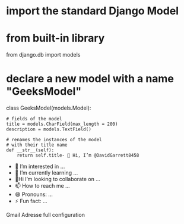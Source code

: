# import the standard Django Model
# from built-in library
from django.db import models
 
# declare a new model with a name "GeeksModel"
class GeeksModel(models.Model):

    # fields of the model
    title = models.CharField(max_length = 200)
    description = models.TextField()

    # renames the instances of the model
    # with their title name
    def __str__(self):
        return self.title- 👋 Hi, I’m @DavidGarrett8458
- 👀 I’m interested in ...
- 🌱 I’m currently learning ...
- 💞️Hi I’m looking to collaborate on ...
- 📫 How to reach me ...
- 😄 Pronouns: ...
- ⚡ Fun fact: ...

<!---
DavidGarrett8458/DavidGarrett8458 is a ✨ special ✨ repository because its `README.md` (this file) appears on your GitHub profile.
You can click the Preview link to take a look at your changes.
---> Gmail Adresse full configuration 
